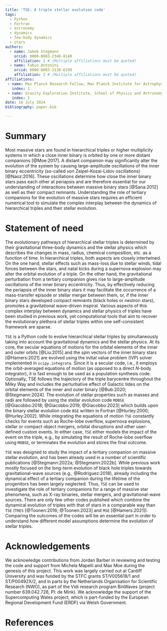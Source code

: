 ```yaml
---
title: 'TSE: A triple stellar evolution code'
tags:
  - Python
  - Fortran
  - astronomy
  - dynamics
  - few-body dynamics
  - stars
authors:
  - name: Jakob Stegmann
    orcid: 0000-0003-2340-8140
    affiliation: 1 # (Multiple affiliations must be quoted)
  - name: Fabio Antonini
    orcid: 0000-0003-3138-6199
    affiliation: 2 # (Multiple affiliations must be quoted)
affiliations:
 - name: Max Planck Research Fellow, Max Planck Institute for Astrophysics, Karl-Schwarzschild-Straße 1, 85741 Garching, Germany
   index: 1
 - name: Gravity Exploration Institute, School of Physics and Astronomy, Cardiff University, Cardiff, CF24 3AA, UK
   index: 2
date: 16 July 2024
bibliography: paper.bib

---
```


# Summary

Most massive stars are found in hierarchical triples or higher multiplicity systems
in which a close inner binary is orbited by one or more distant companions [@Moe:2017].
A distant companion may significantly alter the evolution of the system by causing
large-amplitude oscillations of the inner binary eccentricity (so-called von Zeipel-Kozai-Lidov oscillations) [@Naoz:2016]. These oscillations determine how close the 
inner binary stars pass each other at periapsis and are therefore essential for
our understanding of interactions between massive binary stars [@Sana:2012] as well as 
their compact remnants. Understanding the role of tertiary companions for the evolution 
of massive stars requires an efficient numerical tool to simulate the complex interplay 
between the dynamics of hierarchical triples and their stellar evolution.

# Statement of need

The evolutionary pathways of hierarchical stellar triples is determined by their gravitational
three-body dynamics and the stellar physics which describes the changes in mass, radius, chemical composition, 
etc. as a function of time. In hierarchical triples, both aspects are closely intertwined. On the one hand, stellar effects such as mass-loss due to stellar winds, tidal forces between the stars, and natal kicks during a supernova explosion may alter the orbital evolution of a triple. On the other hand, the gravitational perturbation from a tertiary companion gives rise to large-amplitude oscillations of the inner binary eccentricity. Thus, by effectively reducing the periapsis of the inner binary stars it may facilitate the occurrence of a mass-transfer episode or stellar merger between them, or, if the inner binary stars developed compact remnants (black holes or neutron stars), promotes a gravitational wave-driven inspiral. Various aspects of this complex interplay between dynamics and stellar physics of triples have been studied in previous work, yet computational tools that aim to recover the evolutionary plethora of stellar triples within one self-consistent framework are sparse.

`TSE` is a Python code to evolve hierarchical stellar triples by simultaneously taking into account the gravitational dynamics and the stellar physics.  At its core, 
the secular equations of motions for the orbital elements of the inner and outer
orbits [@Liu:2015] and the spin vectors of the inner binary stars [@Hamers:2021] 
are evolved using the initial value problem (IVP) solver implemented in `scipy.integrate`. Since it is a secular code, i.e., it employs the orbit-averaged equations of motion (as opposed to a direct $N$-body integrator), it is fast enough to be used as a population synthesis code. Optionally, TSE
follows the trajectory of the triple barycentre throughout the Milky Way and includes 
the perturbative effect of Galactic tides on the orbital elements of the inner and 
outer binary [@Bub:2020; @Stegmann:2024]. The evolution of stellar properties such as 
masses and radii are followed by using the stellar evolution code `MOBSE` 
[@Giacobbo:2018; @Giacobbo:2019; @Giacobbo:2023] which builds upon the binary stellar 
evolution code `BSE` written in Fortran [@Hurley:2000; @Hurley:2002]. While integrating 
the equations of motion `TSE` constantly checks for events such as Roche-lobe overflow, 
supernova explosions, stellar or compact object mergers, orbital disruptions and other 
user-defined custom events. In either case, `TSE` either models the impact of the event 
on the triple, e.g., by simulating the result of Roche-lobe overflow using `MOBSE`,
or terminates the evolution and stores the final outcome. 

`TSE` was designed to study the impact of a tertiary companion on massive stellar
evolution, and has been already used in a number of scientific publications 
[@Stegmann:2022a; @Stegmann:2022b]. While previous work mostly focused on the long-term 
evolution of black hole triples towards gravitational-wave sources (e.g., 
@Rodriguez:2018), already including the dynamical effect of a tertiary companion during
the lifetime of the progenitors has been largely neglected. Thus, `TSE` can be 
used to investigate the role of tertiary companions for a range of massive star 
phenomena, such as X-ray binaries, stellar mergers, and gravitational-wave
sources. There are only few other codes published which combine the dynamical evolution
of triples with that of stars in a comparable way than `TSE` (`TRES` 
[@Toonen:2016; @Toonen:2023] and `MSE` [@Hamers:2021]). Comparing the outcomes of the 
codes will be an essential part in order to understand how different model assumptions
determine the evolution of stellar triples.

# Acknowledgements

We acknowledge contributions from Jordan Barber in reviewing and testing the code and support from 
Michela Mapelli and Max Moe during the genesis of this project. This work was largely
carried out at Cardiff University and was funded by the STFC grants ST/V005618/1 and ST/P00492X/2, and in parts by the Netherlands Organisation for Scientific Research (NWO), as part of the Vidi research program BinWaves (project number 639.042.728, PI: de Mink). We acknowledge the support of the Supercomputing Wales project, which is part-funded by the European Regional Development Fund (ERDF) via Welsh Government.

# References
